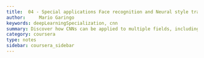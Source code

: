 ```yaml
---
title:  04 - Special applications Face recognition and Neural style transfer
author:     Mario Garingo
keywords: deepLearningSpecialization, cnn
summary: Discover how CNNs can be applied to multiple fields, including art generation and face recognition. Implement your own algorithm to generate art and recognize faces...
category: coursera
type: notes
sidebar: coursera_sidebar
---
```

